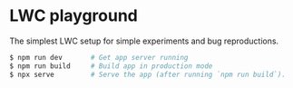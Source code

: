 # LWC playground

The simplest LWC setup for simple experiments and bug reproductions.

```sh
$ npm run dev       # Get app server running
$ npm run build     # Build app in production mode
$ npx serve         # Serve the app (after running `npm run build`).
```
